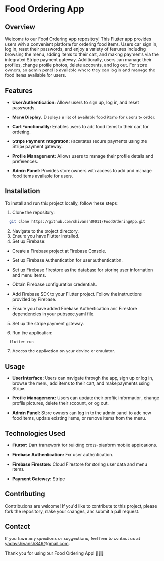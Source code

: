 
# Food Ordering App
## Overview
Welcome to our Food Ordering App repository! This Flutter app provides users with a convenient platform for ordering food items. Users can sign in, log in, reset their passwords, and enjoy a variety of features including browsing the menu, adding items to their cart, and making payments via the integrated Stripe payment gateway. Additionally, users can manage their profiles, change profile photos, delete accounts, and log out. For store owners, an admin panel is available where they can log in and manage the food items available for users.

## Features
* **User Authentication:** Allows users to sign up, log in, and reset passwords.

* **Menu Display:** Displays a list of available food items for users to order.

* **Cart Functionality:** Enables users to add food items to their cart for ordering.

* **Stripe Payment Integration:** Facilitates secure payments using the Stripe payment gateway.

* **Profile Management:** Allows users to manage their profile details and preferences.

* **Admin Panel:** Provides store owners with access to add and manage food items available for users.

## Installation
To install and run this project locally, follow these steps:

1. Clone the repository:






```bash
  git clone https://github.com/shivansh00011/FoodOrderingApp.git

```

2. Navigate to the project directory.
3. Ensure you have Flutter installed.
4. Set up Firebase:
* Create a Firebase project at Firebase Console.

* Set up Firebase Authentication for user authentication.

* Set up Firebase Firestore as the database for storing user information and menu items.

* Obtain Firebase configuration credentials.

* Add Firebase SDK to your Flutter project. Follow the instructions provided by Firebase.

* Ensure you have added Firebase Authentication and Firestore dependencies in your pubspec.yaml file.

5. Set up the stripe payment gateway.

6. Run the application: 





```bash
  flutter run
```
7. Access the application on your device or emulator.

## Usage
* **User Interface:** Users can navigate through the app, sign up or log in, browse the menu, add items to their cart, and make payments using Stripe.

* **Profile Management:** Users can update their profile information, change profile pictures, delete their account, or log out.

* **Admin Panel:** Store owners can log in to the admin panel to add new food items, update existing items, or remove items from the menu.

## Technologies Used
* **Flutter:** Dart framework for building cross-platform mobile applications.

* **Firebase Authentication:** For user authentication.

* **Firebase Firestore:** Cloud Firestore for storing user data and menu items.

* **Payment Gateway:** Stripe

## Contributing
Contributions are welcome! If you'd like to contribute to this project, please fork the repository, make your changes, and submit a pull request.

## Contact
If you have any questions or suggestions, feel free to contact us at yadavshivansh849@gmail.com.

Thank you for using our Food Ordering App! 🍔🍕🥗
